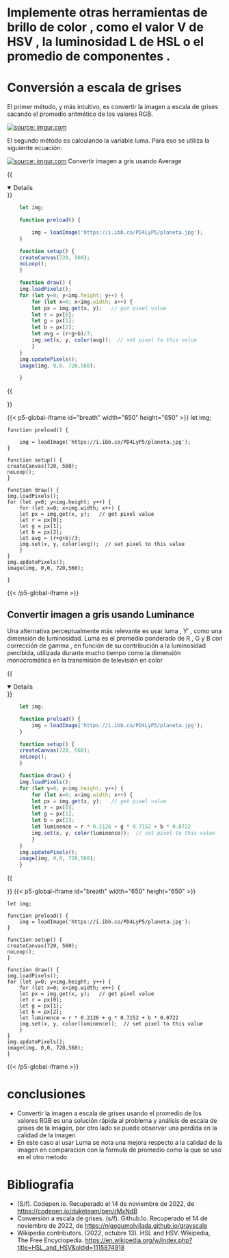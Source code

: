 # Implemente otras herramientas de brillo de color , como el valor V de HSV , la luminosidad L de HSL o el promedio de componentes .
# Conversión a escala de grises
El primer método, y más intuitivo, es convertir la imagen a escala de grises sacando el promedio aritmético de los valores RGB.

<a href="https://imgur.com/VufHWev"><img src="https://i.imgur.com/VufHWev.png" title="source: imgur.com" /></a>


El segundo método es calculando la variable luma. Para eso se utiliza la siguiente ecuación:

<a href="https://imgur.com/1cXvnyg"><img src="https://i.imgur.com/1cXvnyg.png" title="source: imgur.com" /></a>
Convertir imagen a gris usando  Average 

{{<details title="CODE" open=false >}}

```js
    let img;

    function preload() {

        img = loadImage('https://i.ibb.co/PD4LyP5/planeta.jpg');
    }

    function setup() {
    createCanvas(720, 560);
    noLoop();
    }

    function draw() {
    img.loadPixels();
    for (let y=0; y<img.height; y++) {
        for (let x=0; x<img.width; x++) {
        let px = img.get(x, y);   // get pixel value
        let r = px[0];      
        let g = px[1];   
        let b = px[2];  
        let avg = (r+g+b)/3;          
        img.set(x, y, color(avg));  // set pixel to this value
        }
    }
    img.updatePixels();
    image(img, 0,0, 720,560);

    }


```

{{</details>}}

{{< p5-global-iframe id="breath" width="650" height="650" >}}
    let img;

    function preload() {

        img = loadImage('https://i.ibb.co/PD4LyP5/planeta.jpg');
    }

    function setup() {
    createCanvas(720, 560);
    noLoop();
    }

    function draw() {
    img.loadPixels();
    for (let y=0; y<img.height; y++) {
        for (let x=0; x<img.width; x++) {
        let px = img.get(x, y);   // get pixel value
        let r = px[0];      
        let g = px[1];   
        let b = px[2];  
        let avg = (r+g+b)/3;          
        img.set(x, y, color(avg));  // set pixel to this value
        }
    }
    img.updatePixels();
    image(img, 0,0, 720,560);

    }


{{< /p5-global-iframe >}}


## Convertir imagen a gris usando  Luminance 
Una alternativa perceptualmente más relevante es usar luma , Y′ , como una dimensión de luminosidad. Luma es el promedio ponderado de R , G y B con corrección de gamma , en función de su contribución a la luminosidad percibida, utilizada durante mucho tiempo como la dimensión monocromática en la transmisión de televisión en color

{{<details title="CODE" open=false >}}

```js
    let img;

    function preload() {
        img = loadImage('https://i.ibb.co/PD4LyP5/planeta.jpg');
    }

    function setup() {
    createCanvas(720, 560);
    noLoop();
    }

    function draw() {
    img.loadPixels();
    for (let y=0; y<img.height; y++) {
        for (let x=0; x<img.width; x++) {
        let px = img.get(x, y);   // get pixel value
        let r = px[0];      
        let g = px[1];   
        let b = px[2];  
        let luminence = r * 0.2126 + g * 0.7152 + b * 0.0722
        img.set(x, y, color(luminence));  // set pixel to this value
        }
    }
    img.updatePixels();
    image(img, 0,0, 720,560);
    }


```

{{</details>}}
{{< p5-global-iframe id="breath" width="650" height="650" >}}

    let img;

    function preload() {
        img = loadImage('https://i.ibb.co/PD4LyP5/planeta.jpg');
    }

    function setup() {
    createCanvas(720, 560);
    noLoop();
    }

    function draw() {
    img.loadPixels();
    for (let y=0; y<img.height; y++) {
        for (let x=0; x<img.width; x++) {
        let px = img.get(x, y);   // get pixel value
        let r = px[0];      
        let g = px[1];   
        let b = px[2];  
        let luminence = r * 0.2126 + g * 0.7152 + b * 0.0722
        img.set(x, y, color(luminence));  // set pixel to this value
        }
    }
    img.updatePixels();
    image(img, 0,0, 720,560);
    }

{{< /p5-global-iframe >}}

# conclusiones 
* Convertir la imagen a escala de grises usando el promedio de los valores RGB es una solución rápida al problema y análisis de escala de grises de la imagen, por otro lado se puede observar una perdida en la calidad de la imagen 
* En este caso al usar Luma se nota una mejora respecto a la calidad de la imagen en comparacion con la formula de promedio como la que se uso en el otro metodo 
# Bibliografia
* (S/f). Codepen.io. Recuperado el 14 de noviembre de 2022, de https://codepen.io/duketeam/pen/rMxNdB
* Conversión a escala de grises. (s/f). Github.Io. Recuperado el 14 de noviembre de 2022, de https://nigogumolvilada.github.io/grayscale
* Wikipedia contributors. (2022, octubre 13). HSL and HSV. Wikipedia, The Free Encyclopedia. https://en.wikipedia.org/w/index.php?title=HSL_and_HSV&oldid=1115874918




